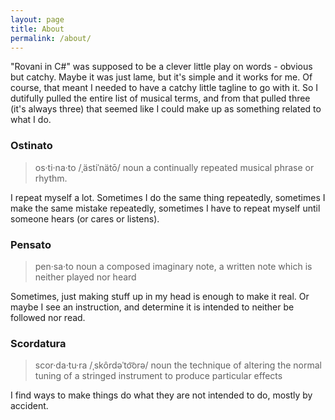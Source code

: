 ```yaml
---
layout: page
title: About
permalink: /about/
---
```


"Rovani in C#" was supposed to be a clever little play on words - obvious but catchy. Maybe it was just lame, but it's simple and it works for me. Of course, that meant I needed to have a catchy little tagline to go with it. So I dutifully pulled the entire list of musical terms, and from that pulled three (it's always three) that seemed like I could make up as something related to what I do.

### Ostinato

> os·ti·na·to
> /ˌästiˈnätō/
> noun
> a continually repeated musical phrase or rhythm.

I repeat myself a lot. Sometimes I do the same thing repeatedly, sometimes I make the same mistake repeatedly, sometimes I have to repeat myself until someone hears (or cares or listens).

### Pensato
> pen·sa·to
> noun
> a composed imaginary note, a written note which is neither played nor heard

Sometimes, just making stuff up in my head is enough to make it real. Or maybe I see an instruction, and determine it is intended to neither be followed nor read.

### Scordatura
> scor·da·tu·ra
> /ˌskôrdəˈto͝orə/
> noun
> the technique of altering the normal tuning of a stringed instrument to produce particular effects

I find ways to make things do what they are not intended to do, mostly by accident.
